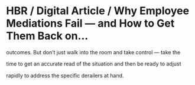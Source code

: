 # HBR / Digital Article / Why Employee Mediations Fail — and How to Get Them Back on…

outcomes. But don’t just walk into the room and take control — take the

time to get an accurate read of the situation and then be ready to adjust

rapidly to address the speciﬁc derailers at hand.
